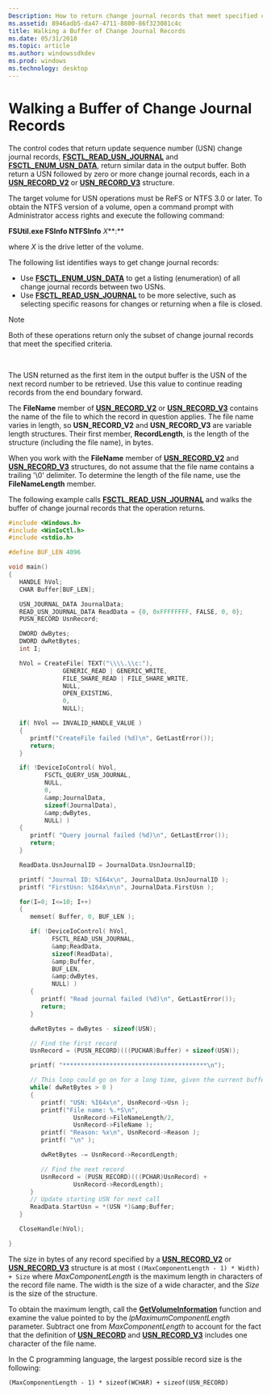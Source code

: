 ```yaml
---
Description: How to return change journal records that meet specified criteria.
ms.assetid: 8946adb5-da47-4711-8800-86f323081c4c
title: Walking a Buffer of Change Journal Records
ms.date: 05/31/2018
ms.topic: article
ms.author: windowssdkdev
ms.prod: windows
ms.technology: desktop
---
```


# Walking a Buffer of Change Journal Records

The control codes that return update sequence number (USN) change journal records, [**FSCTL\_READ\_USN\_JOURNAL**](/windows/win32/WinIoCtl/?branch=master) and [**FSCTL\_ENUM\_USN\_DATA**](/windows/win32/WinIoCtl/?branch=master), return similar data in the output buffer. Both return a USN followed by zero or more change journal records, each in a [**USN\_RECORD\_V2**](/windows/win32/WinIoCtl/ns-winioctl-usn_record_v2?branch=master) or [**USN\_RECORD\_V3**](/windows/win32/WinIoCtl/ns-winioctl-usn_record_v3?branch=master) structure.

The target volume for USN operations must be ReFS or NTFS 3.0 or later. To obtain the NTFS version of a volume, open a command prompt with Administrator access rights and execute the following command:

**FSUtil.exe FSInfo NTFSInfo** *X***:**

where *X* is the drive letter of the volume.

The following list identifies ways to get change journal records:

-   Use [**FSCTL\_ENUM\_USN\_DATA**](/windows/win32/WinIoCtl/?branch=master) to get a listing (enumeration) of all change journal records between two USNs.
-   Use [**FSCTL\_READ\_USN\_JOURNAL**](/windows/win32/WinIoCtl/?branch=master) to be more selective, such as selecting specific reasons for changes or returning when a file is closed.

> [!Note]  
> Both of these operations return only the subset of change journal records that meet the specified criteria.

 

The USN returned as the first item in the output buffer is the USN of the next record number to be retrieved. Use this value to continue reading records from the end boundary forward.

The **FileName** member of [**USN\_RECORD\_V2**](/windows/win32/WinIoCtl/ns-winioctl-usn_record_v2?branch=master) or [**USN\_RECORD\_V3**](/windows/win32/WinIoCtl/ns-winioctl-usn_record_v3?branch=master) contains the name of the file to which the record in question applies. The file name varies in length, so **USN\_RECORD\_V2** and **USN\_RECORD\_V3** are variable length structures. Their first member, **RecordLength**, is the length of the structure (including the file name), in bytes.

When you work with the **FileName** member of [**USN\_RECORD\_V2**](/windows/win32/WinIoCtl/ns-winioctl-usn_record_v2?branch=master) and [**USN\_RECORD\_V3**](/windows/win32/WinIoCtl/ns-winioctl-usn_record_v3?branch=master) structures, do not assume that the file name contains a trailing '\\0' delimiter. To determine the length of the file name, use the **FileNameLength** member.

The following example calls [**FSCTL\_READ\_USN\_JOURNAL**](/windows/win32/WinIoCtl/?branch=master) and walks the buffer of change journal records that the operation returns.


```C++
#include <Windows.h>
#include <WinIoCtl.h>
#include <stdio.h>

#define BUF_LEN 4096

void main()
{
   HANDLE hVol;
   CHAR Buffer[BUF_LEN];

   USN_JOURNAL_DATA JournalData;
   READ_USN_JOURNAL_DATA ReadData = {0, 0xFFFFFFFF, FALSE, 0, 0};
   PUSN_RECORD UsnRecord;  

   DWORD dwBytes;
   DWORD dwRetBytes;
   int I;

   hVol = CreateFile( TEXT("\\\\.\\c:"), 
               GENERIC_READ | GENERIC_WRITE, 
               FILE_SHARE_READ | FILE_SHARE_WRITE,
               NULL,
               OPEN_EXISTING,
               0,
               NULL);

   if( hVol == INVALID_HANDLE_VALUE )
   {
      printf("CreateFile failed (%d)\n", GetLastError());
      return;
   }

   if( !DeviceIoControl( hVol, 
          FSCTL_QUERY_USN_JOURNAL, 
          NULL,
          0,
          &amp;JournalData,
          sizeof(JournalData),
          &amp;dwBytes,
          NULL) )
   {
      printf( "Query journal failed (%d)\n", GetLastError());
      return;
   }

   ReadData.UsnJournalID = JournalData.UsnJournalID;

   printf( "Journal ID: %I64x\n", JournalData.UsnJournalID );
   printf( "FirstUsn: %I64x\n\n", JournalData.FirstUsn );

   for(I=0; I<=10; I++)
   {
      memset( Buffer, 0, BUF_LEN );

      if( !DeviceIoControl( hVol, 
            FSCTL_READ_USN_JOURNAL, 
            &amp;ReadData,
            sizeof(ReadData),
            &amp;Buffer,
            BUF_LEN,
            &amp;dwBytes,
            NULL) )
      {
         printf( "Read journal failed (%d)\n", GetLastError());
         return;
      }

      dwRetBytes = dwBytes - sizeof(USN);

      // Find the first record
      UsnRecord = (PUSN_RECORD)(((PUCHAR)Buffer) + sizeof(USN));  

      printf( "****************************************\n");

      // This loop could go on for a long time, given the current buffer size.
      while( dwRetBytes > 0 )
      {
         printf( "USN: %I64x\n", UsnRecord->Usn );
         printf("File name: %.*S\n", 
                  UsnRecord->FileNameLength/2, 
                  UsnRecord->FileName );
         printf( "Reason: %x\n", UsnRecord->Reason );
         printf( "\n" );

         dwRetBytes -= UsnRecord->RecordLength;

         // Find the next record
         UsnRecord = (PUSN_RECORD)(((PCHAR)UsnRecord) + 
                  UsnRecord->RecordLength); 
      }
      // Update starting USN for next call
      ReadData.StartUsn = *(USN *)&amp;Buffer; 
   }

   CloseHandle(hVol);

}
```



The size in bytes of any record specified by a [**USN\_RECORD\_V2**](/windows/win32/WinIoCtl/ns-winioctl-usn_record_v2?branch=master) or [**USN\_RECORD\_V3**](/windows/win32/WinIoCtl/ns-winioctl-usn_record_v3?branch=master) structure is at most `((MaxComponentLength - 1) * Width) + Size` where *MaxComponentLength* is the maximum length in characters of the record file name. The width is the size of a wide character, and the *Size* is the size of the structure.

To obtain the maximum length, call the [**GetVolumeInformation**](/windows/win32/FileAPI/nf-fileapi-getvolumeinformationa?branch=master) function and examine the value pointed to by the *lpMaximumComponentLength* parameter. Subtract one from *MaxComponentLength* to account for the fact that the definition of [**USN\_RECORD**](/windows/win32/WinIoCtl/ns-winioctl-usn_record_v2?branch=master) and [**USN\_RECORD\_V3**](/windows/win32/WinIoCtl/ns-winioctl-usn_record_v3?branch=master) includes one character of the file name.

In the C programming language, the largest possible record size is the following:

`(MaxComponentLength - 1) * sizeof(WCHAR) + sizeof(USN_RECORD)`

 

 



